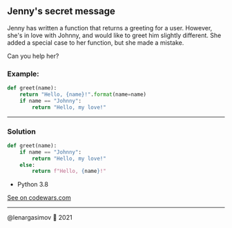## Jenny's secret message

Jenny has written a function that returns a greeting for a user. However, she's in love with Johnny, and would like to greet him slightly different. She added a special case to her function, but she made a mistake.

Can you help her?

### Example:

```python
def greet(name):
    return "Hello, {name}!".format(name=name)
    if name == "Johnny":
        return "Hello, my love!"
```

---

### Solution

```python
def greet(name):
    if name == "Johnny":
        return "Hello, my love!"
    else:
        return f"Hello, {name}!"
```

- Python 3.8

[See on codewars.com](https://www.codewars.com/kata/55225023e1be1ec8bc000390/train/python)

---

@lenargasimov 🥷 2021